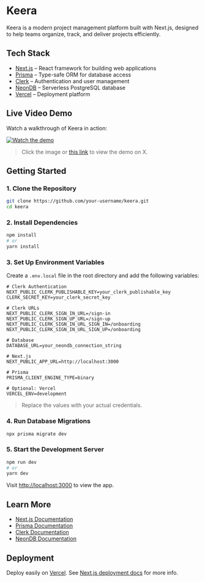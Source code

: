 # Keera

Keera is a modern project management platform built with Next.js, designed to help teams organize, track, and deliver projects efficiently.

## Tech Stack

- [Next.js](https://nextjs.org/) – React framework for building web applications
- [Prisma](https://www.prisma.io/) – Type-safe ORM for database access
- [Clerk](https://clerk.com/) – Authentication and user management
- [NeonDB](https://neon.tech/) – Serverless PostgreSQL database
- [Vercel](https://vercel.com/) – Deployment platform

## Live Video Demo

Watch a walkthrough of Keera in action:

[![Watch the demo](https://img.youtube.com/vi/YOUR_VIDEO_ID_HERE/0.jpg)](https://www.youtube.com/watch?v=YOUR_VIDEO_ID_HERE)

> Click the image or [this link](https://x.com/nmntmr/status/1934999919619952951) to view the demo on X.

## Getting Started

### 1. Clone the Repository

```bash
git clone https://github.com/your-username/keera.git
cd keera
```

### 2. Install Dependencies

```bash
npm install
# or
yarn install
```

### 3. Set Up Environment Variables

Create a `.env.local` file in the root directory and add the following variables:

```env
# Clerk Authentication
NEXT_PUBLIC_CLERK_PUBLISHABLE_KEY=your_clerk_publishable_key
CLERK_SECRET_KEY=your_clerk_secret_key

# Clerk URLs
NEXT_PUBLIC_CLERK_SIGN_IN_URL=/sign-in
NEXT_PUBLIC_CLERK_SIGN_UP_URL=/sign-up
NEXT_PUBLIC_CLERK_SIGN_IN_URL_SIGN_IN=/onboarding
NEXT_PUBLIC_CLERK_SIGN_IN_URL_SIGN_UP=/onboarding

# Database
DATABASE_URL=your_neondb_connection_string

# Next.js
NEXT_PUBLIC_APP_URL=http://localhost:3000

# Prisma
PRISMA_CLIENT_ENGINE_TYPE=binary

# Optional: Vercel
VERCEL_ENV=development
```

> Replace the values with your actual credentials.

### 4. Run Database Migrations

```bash
npx prisma migrate dev
```

### 5. Start the Development Server

```bash
npm run dev
# or
yarn dev
```

Visit [http://localhost:3000](http://localhost:3000) to view the app.

## Learn More

- [Next.js Documentation](https://nextjs.org/docs)
- [Prisma Documentation](https://www.prisma.io/docs/)
- [Clerk Documentation](https://clerk.com/docs)
- [NeonDB Documentation](https://neon.tech/docs)

## Deployment

Deploy easily on [Vercel](https://vercel.com/). See [Next.js deployment docs](https://nextjs.org/docs/app/building-your-application/deploying) for more info.

